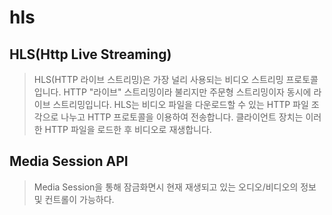 # hls

## HLS(Http Live Streaming)
> HLS(HTTP 라이브 스트리밍)은 가장 널리 사용되는 비디오 스트리밍 프로토콜입니다. HTTP "라이브" 스트리밍이라 불리지만 주문형 스트리밍이자 동시에 라이브 스트리밍입니다. HLS는 비디오 파일을 다운로드할 수 있는 HTTP 파일 조각으로 나누고 HTTP 프로토콜을 이용하여 전송합니다. 클라이언트 장치는 이러한 HTTP 파일을 로드한 후 비디오로 재생합니다.


## Media Session API
> Media Session을 통해 잠금화면시 현재 재생되고 있는 오디오/비디오의 정보 및 컨트롤이 가능하다.